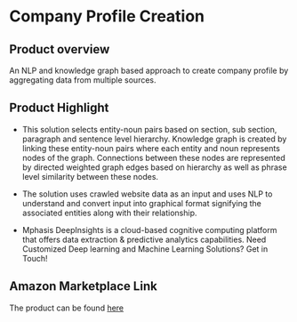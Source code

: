 # Company Profile Creation

## Product overview

An NLP and knowledge graph based approach to create company profile by aggregating data from multiple sources.

## Product Highlight 

* This solution selects entity-noun pairs based on section, sub section, paragraph and sentence level hierarchy. Knowledge graph is created by linking these entity-noun pairs where each entity and noun represents nodes of the graph. Connections between these nodes are represented by directed weighted graph edges based on hierarchy as well as phrase level similarity between these nodes.

* The solution uses crawled website data as an input and uses NLP to understand and convert input into graphical format signifying the associated entities along with their relationship.

* Mphasis DeepInsights is a cloud-based cognitive computing platform that offers data extraction & predictive analytics capabilities. Need Customized Deep learning and Machine Learning Solutions? Get in Touch!

## Amazon Marketplace Link
The product can be found [here](https://aws.amazon.com/marketplace/pp/prodview-jvlejghougdd2)
